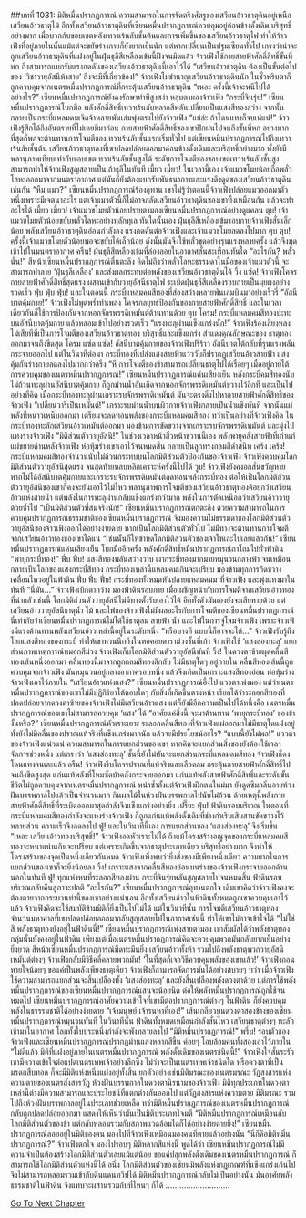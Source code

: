 ##บทที่ 1031: มิติหมื่นปรากฏการณ์
ความสามารถในการรัดตรึงศัตรูของเสวียนอ้าวธาตุดินอยู่เหนือเสวียนอ้าวธาตุไม้
อีกทั้งเสวียนอ้าวธาตุดินที่เซียนหมื่นปรากฏการณ์ควบคุมอยู่ค่อนข้างดั้งเดิม บริสุทธิ์อย่างมาก เมื่อบวกกับขอบเขตพลังเทวาเร้นลับชั้นต้นและการเพิ่มขึ้นของเสวียนอ้าวธาตุไฟ ทำให้จ้าวเฟิงที่อยู่ภายในนั้นแม้แต่จะขยับร่างกายก็ยังยากเย็นนัก
แต่หากเปลี่ยนเป็นปฐมเซียนทั่วไป เกรงว่าน่าจะถูกเสวียนอ้าวธาตุดินที่แฝงอยู่ในฝุ่นธุลีสีเหลืองเข้มนี้ฝังจนมิดแล้ว
จ้าวเฟิงใช้กายสายฟ้าศักดิ์สิทธิ์ขั้นที่หก ถึงสามารถแบกรับแรงกดดันของเสวียนอ้าวธาตุดินนี้เอาไว้ได้
“เสวียนอ้าวธาตุดิน ต้องเป็นขั้นต่อไปของ ‘วิชาวายุอัสนีห้าสาย’ ถึงจะมีที่เกี่ยวข้อง!”
จ้าวเฟิงไม่ชำนาญเสวียนอ้าวธาตุดินนัก ในชั่วพริบตาก็ถูกควบคุมจากเนตรหมื่นปรากฏการณ์ที่กระตุ้นเสวียนอ้าวธาตุดิน
“เหอะ ครั้งนี้เจ้าจะหนีไปได้อย่างไร?”
เซียนหมื่นปรากฏการณ์ยังคงรักษาท่าทีสูงสง่า หลุบตามองจ้าวเฟิง
“กระบี่จินรุ่ย!”
เซียนหมื่นปรากฏการณ์โบกมือ พลังศักดิ์สิทธิ์เทวาเร้นลับหลากสีพลันเปลี่ยนเป็นแสงสีทองสว่าง จากนั้นกลายเป็นกระบี่แหลมคมเจิดจ้าหลายพันเล่มพุ่งตรงไปยังจ้าวเฟิง
“แย่ล่ะ ถ้าโดนแทงก็จบเห่แน่!”
จ้าวเฟิงรู้สึกได้ถึงอันตรายที่ไม่เคยมีมาก่อน
กายสายฟ้าศักดิ์สิทธิ์ของเขาฝึกฝนไปจนถึงขั้นที่หก อย่างมากที่สุดก็พอจะต้านทานการโจมตีของเทวาเร้นลับชั้นแรกเริ่มทั่วไป
แต่เซียนหมื่นปรากฏการณ์ไปถึงเทวาเร้นลับชั้นต้น เสวียนอ้าวธาตุทองที่เขาปลดปล่อยออกมาค่อนข้างดั้งเดิมและบริสุทธิ์อย่างมาก ทั้งยังมีพลานุภาพเทียบเท่ากับขอบเขตเทวาเร้นลับชั้นสูงได้
ระดับการโจมตีของขอบเขตเทวาเร้นลับชั้นสูงสามารถทำให้จ้าวเฟิงสูญสลายเป็นเถ้าธุลีในทันที
เมี้ยว เมี้ยว!
ในเวลานี้เอง เจ้าแมวขโมยน้อยถือพลั่วโลหะออกมาจากมนตราอากาศ แต่มันก็ยังต้องแบกรับพันธนาการและแรงดึงดูดของเสวียนอ้าวธาตุดินเช่นกัน
“หืม แมว?”
เซียนหมื่นปรากฏการณ์ร้องอุทาน
เขาไม่รู้ว่าตอนนี้จ้าวเฟิงปล่อยแมวออกมาตัวหนึ่งเพราะมีเจตนาอะไร แต่เจ้าแมวตัวนี้ก็ไม่อาจสลัดเสวียนอ้าวธาตุดินของเขาทิ้งเหมือนกัน แล้วจะทำอะไรได้
เมี้ยว เมี้ยว!
เจ้าแมวขโมยตัวน้อยปรายตามองเซียนหมื่นปรากฏการณ์อย่างดูแคลน
ตุบ!
เจ้าแมวขโมยตัวน้อยขยับพลั่วโลหะอย่างทุลักทุเล
ทันใดนั้นเอง ฝุ่นธุลีสีเหลืองเข้มรอบกายจ้าวเฟิงสั่นเล็กน้อย พลังเสวียนอ้าวธาตุดินอ่อนกำลังลง
แรงกดดันต่อจ้าวเฟิงและเจ้าแมวขโมยลดลงไปมาก
ตุบ ตุบ!
ครั้งนี้เจ้าแมวขโมยตัวน้อยพอจะขยับได้เล็กน้อย ดังนั้นมันจึงใช้พลั่วขุดอย่างรุนแรงหลายครั้ง แล้วจึงมุดเข้าไปในมนตราอากาศ
ครืน!
ฝุ่นธุลีสีเหลืองเข้มที่ล่องลอยในอากาศสั่นสะเทือนทันใด
“อะไรกัน? พลั่วนั่น!”
สีหน้าเซียนหมื่นปรากฏการณ์ตื่นตะลึง
คิดไม่ถึงว่าพลั่วโลหะธรรมดาในมือของเจ้าแมวตัวนี้ จะสามารถทำลาย ‘ฝุ่นธุลีเหลือง’ และส่งผลกระทบต่อพลังของเสวียนอ้าวธาตุดินได้
วิ้ง แซ่ด!
จ้าวเฟิงโคจรกายสายฟ้าศักดิ์สิทธิ์สุดแรง ผสานเข้ากับวายุอัสนีธาตุไฟ ระเบิดฝุ่นธุลีสีเหลืองรอบกายเป็นผุยผงอย่างรวดเร็ว
ฟุ่บ ฟุ่บ ฟุ่บ!
และในตอนนี้ กระบี่แหลมคมสีทองที่ส่องสว่างหลายพันเล่มบินมาอย่างเร็วรี่
“อัสนีบาตคุ้มกาย!”
จ้าวเฟิงไม่พูดพร่ำทำเพลง โคจรกลยุทธ์ป้องกันของกายสายฟ้าศักดิ์สิทธิ์ และในเวลาเดียวกันก็ใช้การป้องกันจากหอกจักรพรรดิเหมันต์ต้านทานด้วย
ตุบ โครม!
กระบี่แหลมคมสีทองปะทะบนอัสนีบาตคุ้มกาย แล้วหลอมเข้าไปอย่างรวดเร็ว
“แรงทะลุผ่านแข็งแกร่งนัก!”
จ้าวเฟิงร้องเสียงหลง ไม่เสียทีที่เป็นการโจมตีของเสวียนอ้าวธาตุทอง บริสุทธิ์และแข็งแกร่ง สำแดงคุณลักษณะของ ธาตุทองออกมาจนถึงขีดสุด
โครม แซ่ด แซ่ด!
อัสนีบาตคุ้มกายของจ้าวเฟิงปริร้าว อัสนีบาตโต้กลับที่รุนแรงพลันกระจายออกไป
แต่ในวินาทีต่อมา กระบี่ทองที่เปล่งแสงสายฟ้าแวววับก็ปรากฏเสวียนอ้าวสายฟ้า แสงคุ้มกันร่างกายลดลงไปมากกว่าครึ่ง
“หึ การโจมตีของข้าสามารถเปลี่ยนธาตุไปได้เรื่อยๆ เมื่ออยู่ภายใต้การควบคุมของเนตรหมื่นปรากฏการณ์!”
เซียนหมื่นปรากฏการณ์แค่นเสียงเย็น
หลังกระบี่คมสีทองนับไม่ถ้วนทะลุผ่านอัสนีบาตคุ้มกาย ก็ถูกม่านน้ำอันเกิดจากหอกจักรพรรดิเหมันต์ขวางไว้อีกที
และเป็นไปอย่างที่คิด เมื่อกระบี่ทองทะลุผ่านเกราะรบจักรพรรดิเหมันต์ มันจะตรงดิ่งไปหากายสายฟ้าศักดิ์สิทธิ์ของจ้าวเฟิง
“เปลี่ยนวารีเป็นเหมันต์!”
เกราะรบม่านน้ำบนผิวกายจ้าวเฟิงกลายเป็นน้ำแข็งทันที จากนั้นแผ่พลังที่หนาวเหน็บออกมา เตรียมจะลดทอนพลังของกระบี่แหลมคมสีทอง
ทว่าเป็นอย่างที่จ้าวเฟิงคิด ในกระบี่ทองทะลักเสวียนอ้าวเหมันต์ออกมา มองข้ามการขัดขวางจากเกราะรบจักรพรรดิเหมันต์ และมุ่งไปแทงร่างจ้าวเฟิง
“มิติส่วนตัววายุอัสนี!”
ในช่วงเวลาหน้าสิ่วหน้าขวานนี้เอง พลังพายุคลั่งสายฟ้าที่เก่าแก่แผ่ขยายด้านหลังจ้าวเฟิง ห่อหุ้มร่างเขาเอาไว้จนหมดสิ้น กลายเป็นลูกทรงกลมสีดำสนิท
เคร้ง เคร้ง!
กระบี่แหลมคมสีทองจำนวนนับไม่ถ้วนกระทบบนโลกมิติส่วนตัวป้องกันของจ้าวเฟิง
จ้าวเฟิงควบคุมโลกมิติส่วนตัววายุอัสนีสุดแรง จนสุดท้ายหลบหลีกเคราะห์ครั้งนี้ไปได้
วูบ!
จ้าวเฟิงยังคงอกสั่นขวัญหาย หากไม่ได้อัสนีบาตคุ้มกายและเกราะรบจักรพรรดิเหมันต์ลดทอนพลังกระบี่ทอง ต่อให้เป็นโลกมิติส่วนตัววายุอัสนีของเขาก็คงจะยันเอาไว้ไม่ไหว
พลานุภาพการโจมตีของเสวียนอ้าวธาตุทองด้อยกว่าเสวียนอ้าวแห่งสายน้ำ แต่พลังในการทะลุผ่านกลับแข็งแกร่งกว่ามาก พลังในการตัดเหนือกว่าเสวียนอ้าววายุด้วยซ้ำไป
“เป็นมิติส่วนตัวที่สมจริงนัก!”
เซียนหมื่นปรากฏการณ์ตกตะลึง
ด้วยความสามารถในการควบคุมปรากฏการณ์ธรรมชาติของเซียนหมื่นปรากฏการณ์ จึงมองความไม่ธรรมดาของโลกมิติส่วนตัววายุอัสนีของจ้าวเฟิงออกได้อย่างง่ายดาย
หากเป็นโลกมิติส่วนตัวทั่วไป ไม่มีทางจะต้านทานการโจมตีจากเสวียนอ้าวทองของเขาได้แน่
“เช่นนั้นก็ให้ข้าบดโลกมิติส่วนตัวของเจ้าให้เละไปเลยแล้วกัน!”
เซียนหมื่นปรากฏการณ์แค่นเสียงเย็น โบกมืออีกครั้ง พลังศักดิ์สิทธิ์หมื่นปรากฏการณ์ถาโถมไปทั่วฟ้าดิน
“พายุกระบี่ทอง!”
ฟึ่บ ฟึ่บ!
แสงสีทองพลันสว่างวาบ เงากระบี่ทองมากมายหมุนวนกลางฟ้า จนเหมือนกลายเป็นโลกของแสงกระบี่สีทอง
กระบี่ทองเหล่านี้แหลมคมเกินจะเปรียบ มองข้ามทุกการกีดขวาง เคลื่อนไหวอยู่ในฟ้าดิน
ฟึ่บ ฟึ่บ ฟึ่บ!
กระบี่ทองทั้งหมดหันปลายแหลมคมมาที่จ้าวเฟิง และพุ่งแทงมาในทันที
“นี่มัน…”
จ้าวเฟิงเบิกตากว้าง มองฟ้าดินรอบกาย
เมื่อเผชิญหน้ากับการโจมตีจากเสวียนอ้าวทองที่น่ากลัวเช่นนี้ โลกมิติส่วนตัววายุอัสนีไม่มีทางตั้งรับเอาไว้ได้ อีกทั้งตัวมันเองยังจะเสียหายด้วย
แต่เสวียนอ้าววายุอัสนีธาตุน้ำ ไม้ และไฟของจ้าวเฟิงไม่มีผลอะไรกับการโจมตีของเซียนหมื่นปรากฏการณ์
นี่เท่ากับว่าเซียนหมื่นปรากฏการณ์ไม่ได้ใช้ธาตุลม สายฟ้า น้ำ และไฟในการจู่โจมจ้าวเฟิง เพราะจ้าวเฟิงมีแรงต้านทานพลังเสวียนอ้าวเหล่านี้อยู่ในระดับหนึ่ง
“หรือบางที แบบนี้ก็อาจจะได้…”
จ้าวเฟิงรับรู้ถึงโลกแสงสีทองของกระบี่ ทำให้เขาหวนนึกถึงในหอคอยดาราม่วงชั้นที่เก้า จ้าวเฟิงใช้ ‘แสงส่องทะลุ’ แยกส่วนภาพเหตุการณ์หมอกสีม่วง
จ้าวเฟิงเก็บโลกมิติส่วนตัววายุอัสนีทันที
วิ้ง!
ในดวงตาซ้ายผุดคลื่นสีทองเส้นหนึ่งออกมา คลื่นทองนี้มาจากลูกกลมสีทองลึกลับ ไม่มีธาตุใดๆ อยู่ภายใน
คลื่นสีทองเส้นนี้ถูกควบคุมจากจ้าวเฟิง มันหมุนวนอยู่กลางอากาศรอบหนึ่ง แล้วจึงเกิดเป็นเกราะแสงสีทองอ่อน ห่อหุ้มร่างจ้าวเฟิงเอาไว้ภายใน
“เสวียนอ้าวแห่งแสง?”
เซียนหมื่นปรากฏการณ์อึ้งไป แววตาเพ่งมอง
แต่ว่าเนตรหมื่นปรากฏการณ์ของเขาไม่มีปฏิกิริยาโต้ตอบใดๆ กับสิ่งที่เกิดขึ้นตรงหน้า
เรียกได้ว่าระลอกสีทองที่ปลดปล่อยจากดวงตาซ้ายของจ้าวเฟิงไม่มีเสวียนอ้าวแสง แต่ก็ยังมีอีกความเป็นไปได้หนึ่งคือ เนตรหมื่นปรากฏการณ์ของเขาไม่สามารถควบคุม ‘แสง’ ได้
“อาศัยแค่สิ่งนี้ จะมาต้านทาน ‘พายุกระบี่ทอง’ ของข้างั้นหรือ?”
เซียนหมื่นปรากฏการณ์หัวเราะเยาะ
ระลอกคลื่นสีทองที่จ้าวเฟิงแผ่ออกมาไม่มีธาตุใดแฝงอยู่ ทั้งยังไม่มีคลื่นของปราณแท้จริงที่แข็งแกร่งมากนัก แล้วจะมีประโยชน์อะไร?
“แบบนี้ยังไม่พอ!”
แววตาของจ้าวเฟิงแน่วแน่
ความสามารถในการแยกส่วนของเขา หากคิดจะแยกส่วนสิ่งของยังต้องใช้เวลาจัดการช่วงหนึ่ง
แต่เกรงว่า ‘แสงส่องทะลุ’ ชั้นนี้ยังไม่ทันจะแยกส่วนกระบี่แหลมคมสีทอง จ้าวเฟิงก็คงโดนแทงจนเละแล้ว
ครืน!
จ้าวเฟิงรีบโคจรปราณที่แท้จริงและเลือดลม กระตุ้นกายสายฟ้าศักดิ์สิทธิ์ไปจนถึงขีดสูงสุด แก่นแท้พลังที่โหมซัดบ้าคลั่งกระจายออกมา
แก่นแท้พลังสายฟ้าศักดิ์สิทธิ์และระดับขั้นชีวิตไม่ถูกควบคุมจากเนตรหมื่นปรากฏการณ์
หนำซ้ำตั้งแต่จ้าวเฟิงฝึกตนใหม่มา ยังดูดซึมกลิ่นอายห้วงฝันบรรพกาลไปแล้วเป็นจำนวนมาก กินผลไม้ในห้วงฝันบรรพกาลไปนับไม่ถ้วน ด้วยเหตุนี้พลังกายสายฟ้าศักดิ์สิทธิ์ที่ระเบิดออกมาสุดกำลังจึงแข็งแกร่งอย่างยิ่ง
เปรี๊ยะ ฟุ่บ!
ฟ้าดินรอบบริเวณ ในตอนที่กระบี่แหลมคมสีทองกำลังจะแทงร่างจ้าวเฟิง ก็ถูกแก่นแท้พลังดั้งเดิมที่ช่างกำเริบเสิบสานขัดขวางไว้หลายส่วน ความเร็วจึงลดลงไป
ฟู่!
และในวินาทีนี้เอง การแยกส่วนของ ‘แสงส่องทะลุ’ จึงเริ่มขึ้น
“เหอะ เสวียนอ้าวทองบริสุทธิ์!”
จ้าวเฟิงอดหัวเราะไม่ได้ ถึงแม้โครงสร้างอณูจุดของกระบี่แหลมคมสีทองจะหนาแน่นเกินจะเปรียบ แต่เพราะเกิดขึ้นจากธาตุประเภทเดียว บริสุทธิ์อย่างมาก จึงทำให้โครงสร้างของจุดเป็นหนึ่งเดียวกันหมด
จ้าวเฟิงเพิ่งพบว่ายิ่งสิ่งของมีเพียงหนึ่งเดียว ความยากในการแยกส่วนของเขาก็จะยิ่งน้อยลง
วิ้ง!
เกราะแสงจากคลื่นสีทองอ่อนบนร่างของจ้าวเฟิงกระจายออกด้านนอกในทันที
ฟู่!
ทุกแห่งหนที่ระลอกสีทองผ่าน กระบี่จินรุ่ยพลันสูญสลายไปจนหมดสิ้น
ฟ้าดินรอบบริเวณกลับคืนสู่ภาวะปกติ
“อะไรกัน?”
เซียนหมื่นปรากฏการณ์อุทานตกใจ
เดิมเขาคิดว่าจ้าวเฟิงคงจะต้องตายจากกระบวนท่านี้ของเขาอย่างแน่นอน
อีกทั้งเสวียนอ้าวในฟ้าดินทั้งหมดถูกเขาควบคุมเอาไว้แล้ว จ้าวเฟิงคิดจะใช้สมบัติข้ามมิติก็ยิ่งเป็นไปไม่ได้
แต่ในวินาทีนั้น การโจมตีเสวียนอ้าวธาตุทองจำนวนมหาศาลที่เขาปลดปล่อยออกมากลับสูญสลายไปในอากาศเช่นนี้
ทำให้เขาไม่อาจเข้าใจได้
“ไม่ใช่สิ พลังธาตุทองยังอยู่ในฟ้าดินนี่!”
เซียนหมื่นปรากฏการณ์เพ่งสายตามอง
เขาสัมผัสได้ว่าพลังธาตุทองกลุ่มนั้นยังคงอยู่ในฟ้าดิน เพียงแต่เมื่อเนตรหมื่นปรากฏการณ์คิดจะควบคุมพวกมันกลับยากเย็นอย่างยิ่งยวด
สีหน้าเซียนหมื่นปรากฏการณ์มืดทะมึนยิ่ง
เสวียนอ้าวทั้งห้า รวมไปถึงพลังธาตุพวกวายุอัสนีเหมันต์ต่างๆ จ้าวเฟิงกลับมีวิธีคลี่คลายพวกมัน!
‘ในที่สุดก็เจอวิธีควบคุมพลังของเขาแล้ว!’
จ้าวเฟิงถอนหายใจน้อยๆ
ขอแค่เป็นพลังเพียงธาตุเดียว จ้าวเฟิงก็สามารถจัดการมันได้อย่างสบายๆ
ทว่า เมื่อจ้าวเฟิงใช้ความสามารถแยกส่วนจะสิ้นเปลืองทั้ง ‘แสงส่องทะลุ’ และยังสิ้นเปลืองพลังดวงตาด้วย
แต่การใช้พลังหมื่นปรากฏการณ์ของเซียนหมื่นปรากฏการณ์แสนจะน้อยนิด ต่อให้พลังหมื่นปรากฏการณ์ถูกใช้จนหมดไป เซียนหมื่นปรากฏการณ์อาศัยความเข้าใจที่เขามีต่อปรากฏการณ์ต่างๆ ในฟ้าดิน ก็ยังควบคุมพลังในธรรรมชาติได้อย่างง่ายดาย
“เจ้ามนุษย์ เจ้ารนหาที่เอง!”
เส้นเกลียวบนดวงตาสองข้างของเซียนหมื่นปรากฏการณ์หมุนวนทันที
ในวินาทีนั้น ฟ้าดินทั้งหมดเหมือนกำลังสั่นไหว เสวียนธาตุต่างๆ ทะลักเข้ามาในอากาศ โลกทั้งใบประหนึ่งกำลังจะพังทลายลงไป
“มิติหมื่นปรากฏการณ์!”
พรึ่บ!
รอบตัวของจ้าวเฟิงและเซียนหมื่นปรากฏการณ์ปรากฏม่านแสงหลากสีขึ้น ค่อยๆ โอบล้อมคนทั้งสองเอาไว้ภายใน
“ไม่ดีแล้ว มิติที่แฝงอยู่ภายในเนตรหมื่นปรากฏการณ์ พลังดั้งเดิมของเนตรชนิดนี้!”
จ้าวเฟิงใจสั่นระรัว
เขามีความเข้าใจต่อแปดเนตรเทพเจ้าอย่างลึกซึ้ง ไม่ว่าจะเป็นเนตรเทพเจ้าชนิดใด หรือดวงตาที่เป็นมรดกสืบทอด ก็จะมีมิติแห่งหนึ่งแฝงอยู่ทั้งสิ้น
ยกตัวอย่างเช่นมิติมรณะของเนตรมรณะ วัฏสงสารแห่งความตายของเนตรสังสารวัฏ ห้วงฝันบรรพกาลในดวงตานิรนามของจ้าวเฟิง
มิติทุกประเภทในดวงตาเหล่านี้ต่างมีความสามารถและประโยชน์ที่แตกต่างกันออกไป แต่วัฏสงสารแห่งความตาย มิติมรณะ รวมไปถึงห้วงฝันบรรพกาลอยู่ในประเภทช่วยเหลือ
ทว่ามิติหมื่นปรากฏการณ์ของเนตรหมื่นปรากฏการณ์กลับถูกปลดปล่อยออกมา แสดงให้เห็นว่ามันเป็นมิติประเภทโจมตี
“มิติหมื่นปรากฏการณ์เหมือนกับโลกมิติส่วนตัวของข้า แต่กลับหลอมรวมกับสภาพแวดล้อมใดก็ได้อย่างง่ายดายยิ่ง!”
เซียนหมื่นปรากฏการณ์ลอยอยู่ในมิติของตน มองไปที่จ้าวเฟิงเหมือนมองคนที่ตายแล้วอย่างนั้น
“นี่ก็คือมิติหมื่นปรากฏการณ์?”
จ้าวเฟิงตกใจ มองไปรอบๆ มิติหลากสีแห่งนี้
พูดได้ว่า เซียนหมื่นปรากฏการณ์ไม่มีความจำเป็นต้องสร้างโลกมิติส่วนตัวเลยแม้แต่น้อย ขอแค่ปลุกพลังดั้งเดิมของเนตรหมื่นปรากฏการณ์ ก็สามารถใช้โลกมิติส่วนตัวแห่งนี้ได้
อนึ่ง โลกมิติส่วนตัวของเซียนมีพลังแห่งกฎเกณฑ์ที่แข็งแกร่งเกินไป จึงไม่สามารถหลอมรวมเข้ากับดินแดนทวีปได้
มิติหมื่นปรากฏการณ์กลับไม่เป็นอย่างนั้น มันอาศัยพลังธรรมชาติในฟ้าดิน จึงแทบจะผสานรวมกับที่ไหนๆ ก็ได้
............................


[Go To Next Chapter]( ./269.md)